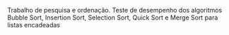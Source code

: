 Trabalho de pesquisa e ordenação. Teste de desempenho dos algoritmos Bubble Sort, Insertion Sort, Selection Sort, Quick Sort e Merge Sort para listas encadeadas
